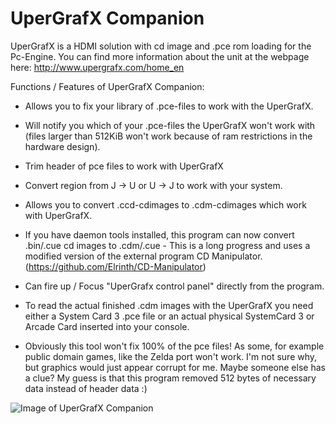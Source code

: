 # UperGrafX Companion

UperGrafX is a HDMI solution with cd image and .pce rom loading for the
Pc-Engine. You can find more information about the unit at the webpage here:
http://www.upergrafx.com/home_en

Functions / Features of UperGrafX Companion:

- Allows you to fix your library of .pce-files to work with the UperGrafX.
- Will notify you which of your .pce-files the UperGrafX won't work with (files larger than 512KiB won't work because of ram restrictions in the hardware design).
- Trim header of pce files to work with UperGrafX
- Convert region from J -> U or U -> J to work with your system.

- Allows you to convert .ccd-cdimages to .cdm-cdimages which work with
  UperGrafX.

- If you have daemon tools installed, this program can now convert .bin/.cue cd
  images to .cdm/.cue - This is a long progress and uses a modified version of
  the external program CD Manipulator. (https://github.com/Elrinth/CD-Manipulator)

- Can fire up / Focus "UperGrafx control panel" directly from the program.

- To read the actual finished .cdm images with the UperGrafX you need either a
  System Card 3 .pce file or an actual physical SystemCard 3 or Arcade Card
  inserted into your console.

- Obviously this tool won't fix 100% of the pce files! As some, for example
  public domain games, like the Zelda port won't work. I'm not sure why, but
  graphics would just appear corrupt for me. Maybe someone else has a clue? My
  guess is that this program removed 512 bytes of necessary data instead of
  header data :)

![Image of UperGrafX Companion](https://raw.githubusercontent.com/Elrinth/UperGrafX-Companion/main/screenshot_of_this_program_v1.png)
